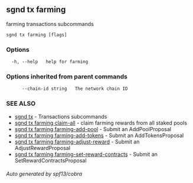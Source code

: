 ## sgnd tx farming

farming transactions subcommands

```
sgnd tx farming [flags]
```

### Options

```
  -h, --help   help for farming
```

### Options inherited from parent commands

```
      --chain-id string   The network chain ID
```

### SEE ALSO

* [sgnd tx](sgnd_tx.md)	 - Transactions subcommands
* [sgnd tx farming claim-all](sgnd_tx_farming_claim-all.md)	 - claim farming rewards from all staked pools
* [sgnd tx farming farming-add-pool](sgnd_tx_farming_farming-add-pool.md)	 - Submit an AddPoolProposal
* [sgnd tx farming farming-add-tokens](sgnd_tx_farming_farming-add-tokens.md)	 - Submit an AddTokensProposal
* [sgnd tx farming farming-adjust-reward](sgnd_tx_farming_farming-adjust-reward.md)	 - Submit an AdjustRewardProposal
* [sgnd tx farming farming-set-reward-contracts](sgnd_tx_farming_farming-set-reward-contracts.md)	 - Submit an SetRewardContractsProposal

###### Auto generated by spf13/cobra
